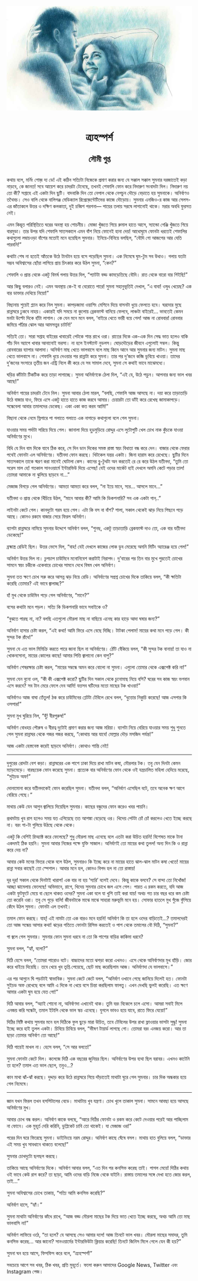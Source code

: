 <div align=center> <img src="../../metadata/images/rabibasariya/ত্র্যহস্পর্শ-সৌমী-গুপ্ত.jpg" align="center"></div><br><h1 align=center>ত্র্যহস্পর্শ</h1>
<h2 align=center>সৌমী গুপ্ত</h2><br>কথায় বলে, মর্নিং শোজ় দ্য ডে! এই কঠিন সত্যিটা নিজেকে প্রমাণ করার জন্য যে সক্কাল সক্কাল সুমনার দরজাতেই কড়া নাড়বে, কে জানত! সবে আয়েশ করে চাদরটা টেনেছে, তখনই শেফালি ফোন করে নিদারুণ সংবাদটা দিল। নিদারুণ নয় তো কী? সপ্তাহে এই একটা দিন ছুটি। বাদবাকি দিন তো নেপাল থেকে নেপচুন দৌড়ে বেড়াতে হয় সুমনাকে। অনির্বাণও তথৈবচ। সেও বালি থেকে বালিগঞ্জ মেডিক্যাল রিপ্রেজ়েন্টেটিভের কাজে দৌড়োয়। সুমনার  এনজিও-র কাজ আর সেলস-এর জাঁতাকলে উত্তর ও দক্ষিণ কলকাতা, দুই চব্বিশ পরগনা— পায়ের তলায় সরষে লাগানোই থাকে। মরার অবধি ফুরসত নেই।

এমন কিম্ভূত পরিস্থিতিতে ঘরের অবস্থা হয় শোচনীয়। মোজা খুঁজতে গিয়ে রুমাল হাতে আসে, স্যান্ডো গেঞ্জি খুঁজতে গিয়ে বারমুডা। তার উপর যদি শেফালি সাতসকালে এমন বাঁশ নিয়ে ফোনেই হানা দেয়! আধোঘুমে ফোনটা ধরতেই শেফালির কথাগুলো লম্বাচওড়া বাঁশের মতোই মনে হয়েছিল সুমনার। ইনিয়ে-বিনিয়ে বলছিল, “বৌদি গো আজগের আর যেতি পারবনি!”

কথাটা শেষ না হতেই আঁতকে উঠে টানটান হয়ে বসে পড়েছিল সুমনা। এক নিমেষে ঘুম-টুম সব উধাও। গলায় যতটা সম্ভব অবিশ্বাসের ছোঁয়া লাগিয়ে প্রায় চিৎকার করে উঠল সুমনা, “কেন?”

শেফালি ও প্রান্ত থেকে একটু বিমর্ষ গলায় উত্তর দিল, “প্যাটটা বড্ড কামড়েতিছে বৌদি। রাত থেকে বারো বার গিইছি!”

আর কিছু বলারও নেই। এমন অবস্থায় কে-ই বা বেরোতে পারে! সুমনা সহানুভূতিই দেখাল, “এ বাবা! ওষুধ খেয়েছ? এক বার ডাক্তার দেখিয়ে নিয়ো!”

বিছানায় শুয়েই প্ল্যান করে নিল সুমনা। কাপড়জামা ওয়াশিং মেশিনে দিয়ে বাসনটা ধুয়ে ফেলতে হবে। ঘরদোর মুছে রান্নাঘরে ঢুকবে নাহয়। একান্তই যদি সময়ে না কুলোয় ব্রেকফাস্ট বানিয়ে ফেলবে, লাঞ্চটা বাইরেই... ভাবতেই কেমন মনটা উল্টো দিকে হাঁটা লাগাল। কে যেন মনে মনে বলল, ‘বাইরে খেতে ভারী বয়ে গেল! আজ না রোববার! রোববার জমিয়ে পাঁঠার ঝোল আর আমসত্ত্বর চাটনি!’

সত্যিই তো। সারা সপ্তাহ বাইরের খাবারেই পেটকে শান্ত রাখে ওরা। রাতের দিকে এক-এক দিন সেদ্ধ ভাত হলেও বাকি পাঁচ দিন অ্যাপে খাবার আনানোই ভরসা। না হলে ইনস্ট্যান্ট নুডলস। ঘোড়দৌড়ের জীবনে এগুলোই সম্বল। কিন্তু রোববারের ব্যাপার আলাদা। অনির্বাণ মাছ খেতে ভালবাসে বলে মাছ কিনে আনে আর সুমনার জন্য মাটন। সুমনা মাছ খেতে ভালবাসে না। শেফালি ধুয়ে দেওয়ার পর রান্নাটা করে সুমনা। তার পর দু’জনে কব্জি ডুবিয়ে খাওয়া। তাদের দু’জনের সংসারে তৃতীয় জন এন্ট্রি নিলে কী করে যে সব সামাল দেবে, সুমনা সে কথাই ভাবে মাঝেমধ্যে।

ঘড়ির কাঁটাটা টিকটিক করে তাড়া লাগাচ্ছে। সুমনা অনির্বাণকে ঠেলা দিল, “এই যে, উঠে পড়ুন। আপনার জন্য ভাল খবর আছে!”

অনির্বাণ গায়ের চাদরটা টেনে নিল। সুমনা আবার ঠেলা মারল, “বলছি, শেফালি আজ আসছে না। দয়া করে তাড়াতাড়ি উঠে বাজার যাও, ফিরে এসে একটু হাতে হাতে কাজ করবে আমার। চেয়ারটা তো ডাঁই করে রেখেছ জামাকাপড়ে। সন্ধেবেলা আবার তমালদের ডেকেছ। একা একা কত করব আমি!”

বিছানা থেকে নেমে স্লিপারে পা গলাতে গলাতে এক নাগাড়ে কথাগুলো বলে গেল সুমনা।

যাওয়ার সময় পর্দাটা সরিয়ে দিয়ে গেল। জানালা দিয়ে হুড়মুড়িয়ে রোদ্দুর এসে লুটোপুটি খেল চোখ নাক কুঁচকে যাওয়া অনির্বাণের মুখে।

বিধি যে দিন বাম দিকে যাবে ঠিক করে, সে দিন ডান দিকের সমস্ত রাস্তা স্বয়ং বিধাতা বন্ধ করে দেন। বাজার থেকে ফেরার পথেই ফোনটা এল অনির্বাণের। যতীনদা ফোন করছে। খিটকেল যন্তর একটা। জিনা হারাম করে রেখেছে। ছুটির দিনে সাতসকালে তাকে স্মরণ করা মানেই ঘোটালা কেস। কানের ব্লু-টুথটা অন করতেই রে রে করে উঠল যতীনদা, “তুমি তো সরেস মাল হে! গতকাল সানওয়ার্মে ইন্টারভিউ দিয়ে এসেছ! যেই ওদের মার্কেট হাই দেখলে অমনি কেটে পড়ার তাল! তোমরা আমাকে না ঝুলিয়ে ছাড়বে না...”

মেজাজ বিগড়ে গেল অনির্বাণের। আমতা আমতা করে বলল, “না ইয়ে মানে, স্যর... আসলে মানে...”

যতীনদা ও প্রান্ত থেকে খিঁচিয়ে উঠল, “মানে আবার কী? আমি কি ডিকশনারি? সব এক একটা গান্..”

লাইনটা কেটে গেল। কানদুটো গরম হয়ে গেল। এটা কি বস না বাঁশ? শালা, সকাল থেকেই ঝাড় নিয়ে পিছনে পড়ে আছে। কোনও রকমে বাজার সেরে ফিরল অনির্বাণ।

ব্যাগটা রান্নাঘরে নামিয়ে সুমনার উদ্দেশে অনির্বাণ বলল, “শুনছ, একটু তাড়াতাড়ি ব্রেকফাস্ট দাও তো, এক বার যতীনদা ডেকেছে!”

ব্রহ্মাস্ত্র রেডিই ছিল। উত্তর ভেসে দিল, “বাহ! যেই দেখলে কাজের লোক ডুব মেরেছে অমনি মিটিং অ্যারেঞ্জ হয়ে গেল!”

অনির্বাণ উত্তর দিল না। চুপচাপ চাউমিনে মনোনিবেশ করাটাই নিরাপদ। দু’বারের পর তিন বার মুখে পুরতেই চোখের সামনে স্বয়ং চণ্ডীকে একেবারে চোখের সামনে দেখে বিষম খেল অনির্বাণ। 

সুমনা তত ক্ষণে চোখ সরু করে আসন্ন ঝড় নিয়ে রেডি। অনির্বাণের সপ্রশ্ন চোখের দিকে তাকিয়ে বলল, “কী ক্ষতিটা করেছি তোমার? এই ভাবে জ্বালাচ্ছ?”

হাঁ মুখ থেকে চাউমিন পড়ে গেল অনির্বাণের, “মানে?”

বসের কথাটা মনে পড়ল। সত্যি কি ডিকশনারি ভাবে সবাইকে ও?

“বুঝতে পারছ না, না? বলছি এতগুলো মৌরলা মাছ না বাছিয়ে এনেছ কার হাড়ে আদা ঘষার জন্য?”

অনির্বাণ হাসার চেষ্টা করল, “এই কথা! আমি ফিরে এসে বেছে দিচ্ছি। টাটকা পেলাম! মায়ের কথা মনে পড়ে গেল। কী সুন্দর টক রাঁধে!”

সুমনা যে এত ভাল মিমিক্রি করতে পারে জানা ছিল না অনির্বাণের। ঠোঁট বেঁকিয়ে বলল, “কী সুন্দর টক বানায়! তা যাও না খোকনসোনা, মায়ের কোলের কাছে! আমার পিত্তি জ্বালানো কেন বাপু?”

অনির্বাণ শেষরক্ষার চেষ্টা করল, “মায়ের সম্বন্ধে অমন করে বোলো না সুমনা। এগুলো তোমার থেকে এক্সপেক্ট করি না!”

সুমনা যেন বুনো ওল, “কী কী এক্সপেক্ট করো? ছুটির দিন সকাল থেকে চুনোমাছ নিয়ে বসি? ঘরের সব কাজ স্বয়ং ভগবান এসে করবে? সব টান মেরে ফেলে দেব আমি! যত্তসব ঘটিদের মতো মাছের টক খাওয়া!”

অনির্বাণও আজ বাঘা তেঁতুল!  ঠক করে চাউমিনের প্লেটটা টেবিলে রেখে বলল, “ধুত্তোর নিকুচি করেছে! আজ এসপার কি ওসপার!”

সুমনা মুখ ঘুরিয়ে নিল, “হুঁ! বীরপুরুষ!”

অনির্বাণ বোধহয় পৌরুষ ও বীরত্ব দুটোই প্রমাণ করার জন্য আজ মরিয়া। ব্যাগটা নিয়ে বেরিয়ে যাওয়ার সময় শুধু শুনতে পেল সুমনা রান্নাঘর থেকে গজর গজর করছে, “কোথায় আর যাবে! মোল্লার দৌড় মসজিদ পর্যন্ত!”

আজ একটা হেস্তনেস্ত করেই ছাড়বে অনির্বাণ। কোথাও শান্তি নেই!

*****

দুপুরের রোদটা বেশ কড়া। রান্নাঘরের এক পাশে ঢাকা দিয়ে রাখা মাটন কষা, মৌরলার টক। তবু যেন দিনটা কেমন ম্যাড়মেড়ে। বারছয়েক ফোন করেছে সুমনা। প্রত্যেক বার অনির্বাণের ফোন থেকে ওই যন্ত্রচালিত মহিলা হেদিয়ে মরেছে, “সুইচড অফ!”

দোনামোনা করে যতীনদাকেই ফোন করেছিল সুমনা। যতীনদা বলল, “অনির্বাণ এসেছিল বটে, তবে অনেক ক্ষণ আগে বেরিয়ে গেছে।”

মাথায় কেউ যেন আগুন জ্বালিয়ে দিয়েছিল সুমনার। কাছের বন্ধুদের ফোন করেও খবর পায়নি।

প্রথমটায় খুব রাগ হলেও সময় যত এগিয়েছে তত আশঙ্কা বেড়েছে ওর। খিদেয় পেটটা চোঁ চোঁ করলেও খেতে ইচ্ছে করছে না। বরং গা-টা গুলিয়ে উঠছে থেকে থেকে।

একটু কি বেশিই রিঅ্যাক্ট করে ফেলেছে? শুধু মৌরলা মাছ এনেছে বলে এতটা করা উচিত হয়নি! বিশেষত মাকে টানা একদমই ঠিক হয়নি। সুমনা আবার নিজের পক্ষে যুক্তি সাজাল। অনির্বাণই তো মায়ের কথা তুলল! অন্য দিন কি ও রান্না করে দেয় না?

আবার কেউ মনের ভিতর থেকে বলে উঠল, সুমনারও কি ইচ্ছে করে না মায়ের হাতে ঝাল-ঝাল মাটন কষা খেতে! মায়ের রান্না সবার কাছেই তো স্পেশাল। আবার মনে হল, কোনও বিপদ হল না তো রাস্তায়!

দূর দূর! সকাল থেকে দিনটাই খারাপ! এক বার না হয় ‘স্যরি’ বলেই দেবে। কিন্তু কাকে বলবে? সে বান্দা তো নিখোঁজ! আচ্ছা ঝামেলায় ফেলেছে! অভিমানে, রাগে, খিদেয় সুমনার চোখে জল এসে গেল। পারত এ রকম করতে, যদি আজ একটা ফুটফুটে মেয়ে বা ছেলে থাকত ওদের? সুমনা একা বলে যা খুশি তাই করা যায়! অথচ গত চার বছর ধরে কম চেষ্টা তো করেনি ওরা। তবু সে গুড়ে বালি! জীবনটাকে মাঝে মাঝে সাহারা মরুভূমি মনে হয়। সোফার হাতলে মুখ গুঁজে ফুঁপিয়ে কেঁদে উঠল সুমনা। ফোনটা এল তখনই।

তমাল ফোন করছে। যাহ্! এই নামটা তো এক বারও মনে হয়নি! অনির্বাণ কি তা হলে ওদের বাড়িতেই...? তমালদেরই তো আজ সন্ধেয় আসার কথা! ঝড়ের গতিতে ফোনটা রিসিভ করতেই ও পাশ থেকে তমালের বৌ দিঠি, “সুমনা?”

গা জ্বলে গেল সুমনার। সুমনার ফোন সুমনা ধরবে না তো কি পাশের বাড়ির কাকিমা ধরবে?

সুমনা বলল, “হ্যাঁ, বলো?”

দিঠি হেসে বলল, “তোমরা পারোও বটে। বাচ্চাদের মতো ঝগড়া করো এখনও। এসে থেকে অনির্বাণদার মুখ হাঁড়ি। জোর করে খাইয়ে দিয়েছি। তবে খেয়ে খুব তৃপ্তি পেয়েছে, ছোট মাছ করেছিলাম আজ। অনির্বাণদা যে ভালবাসে।”

এর পর আগুনে ঘি পড়াটাই স্বাভাবিক। সুমনা কেটে কেটে বলল, “অনির্বাণ ওখানে গেছে জানিয়ে দিলেই হত। ফোনটা সুইচড অফ রেখেছে বলে আমি এ দিকে না খেয়ে বসে চিন্তা করছিলাম ফালতু। এখন দেখছি ভুলই করেছি। এত ক্ষণে আমার একটা ঘুম হয়ে যেত গো!”

দিঠি আবার বলল, “অ্যাই শোনো না, অনির্বাণদা এখানেই থাক। তুমি বরং বিকেলে চলে এসো। আমরা সবাই মিলে এনজয় করি সন্ধেটা, তমাল ইটালি থেকে ভাল স্কচ এনেছে। যুগলে ভাবও হয়ে যাবে, রাতে ফিরে যেয়ো!”

দিঠির মিষ্টি কথায় সুমনার মনে হল দিঠিকে ফুল ছুড়ে মারা উচিত, তবে টেবিলের উপর রাখা ফ্লাওয়ার ভাসটা সুদ্ধু! সুমনা ইচ্ছে করে হাই তুলল একটা। চিবিয়ে চিবিয়ে বলল, “ভীষণ টায়ার্ড লাগছে গো। তোমরা বরং এনজয় করো। আর তা ছাড়া তোমার অনির্বাণ তো আছে!”

দিঠি গায়েই মাখল না। হেসে বলল, “সে আর বলতে!”

সুমনা ফোনটা কেটে দিল। কলেজে দিঠি এক বছরের জুনিয়র ছিল। অনির্বাণের উপর ব্যথা ছিল বরাবর। এখনও কাটেনি তা হলে? তমাল এত ভাল ছেলে, তবুও...?

কান মাথা ঝাঁ-ঝাঁ করছে। দুদ্দাড় করে উঠে রান্নাঘরে গিয়ে দাঁড়াতেই মাথাটা ঘুরে গেল সুমনার। চার দিক অন্ধকার হয়ে গেল নিমেষে।

*****

জ্ঞান যখন ফিরল তখন হসপিটালের বেডে। মাথাটায় খুব যন্ত্রণা। চোখ খুলে তাকাল সুমনা। সামনে আবছা হয়ে আসছে অনির্বাণের মুখ।

আবার চোখ বন্ধ করল। অনির্বাণ কাকে বলছে, “আরে দিঠির ফোনটা ও রকম করে কেটে দেওয়ার পরেই আর পাচ্ছিলাম না ফোনে। এক মুহূর্ত দেরি করিনি, ডুপ্লিকেট চাবি তো থাকেই। যা মেজাজ ওর!”

পরের দিন ঘরে ফিরেছে সুমনা। ডাইনিংয়ে নরম রোদ্দুর। অনির্বাণ কাছে ঘেঁষে বসল। মাথায় হাত বুলিয়ে বলল, “ডাক্তার এই সময় খুব সাবধানে থাকতে বলেছে!”

সুমনার চোখদুটো ছলছল করছে।

তাকিয়ে আছে অনির্বাণের দিকে। অনির্বাণ আবার বলল, “এত দিন পর কনসিভ করেছ তাই। পাগল মেয়ে! দিঠির কথায় ওই ভাবে কেউ রাগ করে? তা ছাড়া, আমি ওদের বাড়ি নিজে থেকে যাইনি। রাস্তায় তমালের সঙ্গে দেখা হতে জোর করল, তাই...”

সুমনা অবিশ্বাসের চোখে তাকায়, “সত্যি আমি কনসিভ করেছি?”

অনির্বাণ হাসে, “হ্যাঁ।”

সুমনা মাথাটা অনির্বাণের কাঁধে রাখে, “আজ বড্ড মৌরলা মাছের টক দিয়ে ভাত খেতে ইচ্ছে করছে, অথচ আমি তো মাছ ভালবাসি না!”

অনির্বাণ লাফিয়ে ওঠে, “তা হলে? যে আসছে সেও আমার দলে! আজ তিনটে ভাল খবর। মৌরলা মাছের সমাদর, তুমি কনসিভ করেছ... আর  জানো? সানওয়ার্মের ইন্টারভিউটা ক্লিয়ার করেছি! তিনটে জিনিস মিলে গেলে যেন কী হয়?”

সুমনা ঘন হয়ে আসে, ফিসফিস করে বলে, “ত্র্যহস্পর্শ!”

সবচেয়ে আগে সব খবর, ঠিক খবর, প্রতি মুহূর্তে। ফলো করুন আমাদের Google News, Twitter এবং Instagram পেজ।